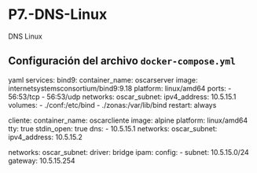 # P7.-DNS-Linux
DNS Linux

## Configuración del archivo `docker-compose.yml`

yaml
services:
  bind9:
    container_name: oscarserver
    image: internetsystemsconsortium/bind9:9.18
    platform: linux/amd64
    ports:
      - 56:53/tcp
      - 56:53/udp
    networks:
      oscar_subnet:
        ipv4_address: 10.5.15.1
    volumes:
      - ./conf:/etc/bind
      - ./zonas:/var/lib/bind
    restart: always
  
  cliente:
    container_name: oscarcliente
    image: alpine
    platform: linux/amd64
    tty: true
    stdin_open: true
    dns:
      - 10.5.15.1
    networks:
      oscar_subnet:
        ipv4_address: 10.5.15.2
        
networks:
  oscar_subnet:
    driver: bridge
    ipam:
      config:
        - subnet: 10.5.15.0/24
          gateway: 10.5.15.254

